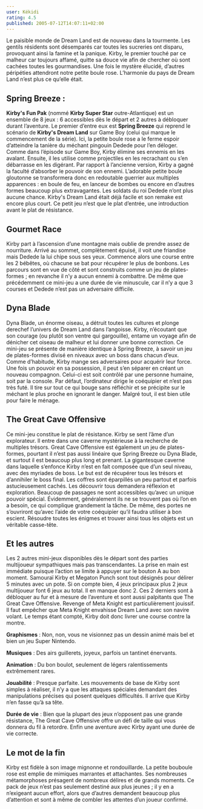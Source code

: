 ```yaml
---
user: Kékidi
rating: 4.5
published: 2005-07-12T14:07:11+02:00
---
```

Le paisible monde de Dream Land est de nouveau dans la tourmente. Les gentils résidents sont désemparés car toutes les sucreries ont disparu, provoquant ainsi la famine et la panique. Kirby, le premier touché par ce malheur car toujours affamé, quitte sa douce vie afin de chercher où sont cachées toutes les gourmandises. Une fois le mystère élucidé, d’autres péripéties attendront notre petite boule rose. L’harmonie du pays de Dream Land n’est plus ce qu’elle était.

## Spring Breeze :

**Kirby's Fun Pak** (nommé **Kirby Super Star** outre-Atlantique) est un ensemble de 8 jeux :
6 accessibles dès le départ et 2 autres à débloquer durant l’aventure.
Le premier d’entre eux est **Spring Breeze** qui reprend le scénario de **Kirby's Dream Land**
sur Game Boy (celui qui marque le commencement de la série). Ici, la petite boule rose a
le ferme espoir d’atteindre la tanière du méchant pingouin Dedede pour l’en déloger.
Comme dans l’épisode sur Game Boy, Kirby élimine ses ennemis en les avalant. Ensuite,
il les utilise comme projectiles en les recrachant ou s’en débarrasse en les digérant.
Par rapport à l’ancienne version, Kirby a gagné la faculté d’absorber le pouvoir de son ennemi.
L’adorable petite boule gloutonne se transformera donc en redoutable guerrier aux multiples
apparences : en boule de feu, en lanceur de bombes ou encore en d’autres formes beaucoup
plus extravagantes. Les soldats du roi Dedede n’ont plus aucune chance. Kirby's Dream Land
était déjà facile et son remake est encore plus court. Ce petit jeu n’est que le plat d’entrée,
une introduction avant le plat de résistance.

## Gourmet Race

Kirby part à l’ascension d’une montagne mais oublie de prendre assez de nourriture. Arrivé au sommet, complètement épuisé, il voit une friandise mais Dedede la lui chipe sous ses yeux. Commence alors une course entre les 2 bébêtes, où chacune se bat pour récupérer le plus de bonbons. Les parcours sont en vue de côté et sont construits comme un jeu de plates-formes ; en revanche il n’y a aucun ennemi à combattre. De même que précédemment ce mini-jeu a une durée de vie minuscule, car il n’y a que 3 courses et Dedede n’est pas un adversaire difficile.

## Dyna Blade

Dyna Blade, un énorme oiseau, a détruit toutes les cultures et plonge derechef l’univers de Dream Land dans l’angoisse. Kirby, n’écoutant que son courage (ou plutôt son ventre qui gargouille), entame un voyage afin de dénicher cet oiseau de malheur et lui donner une bonne correction. Ce mini-jeu se présente de manière identique à Spring Breeze, à savoir un jeu de plates-formes divisé en niveaux avec un boss dans chacun d’eux. Comme d’habitude, Kirby mange ses adversaires pour acquérir leur force. Une fois un pouvoir en sa possession, il peut s’en séparer en créant un nouveau compagnon. Celui-ci est soit contrôlé par une personne humaine, soit par la console. Par défaut, l’ordinateur dirige le coéquipier et n’est pas très futé. Il tire sur tout ce qui bouge sans réfléchir et se précipite sur le méchant le plus proche en ignorant le danger. Malgré tout, il est bien utile pour faire le ménage.

## The Great Cave Offensive

Ce mini-jeu constitue le plat de résistance. Kirby se sent l’âme d’un explorateur. Il entre dans une caverne mystérieuse à la recherche de multiples trésors. Great Cave Offensive est également un jeu de plates-formes, pourtant il n’est pas aussi linéaire que Spring Breeze ou Dyna Blade, et surtout il est beaucoup plus long et prenant. La gigantesque caverne dans laquelle s’enfonce Kirby n’est en fait composée que d’un seul niveau, avec des myriades de boss. Le but est de récupérer tous les trésors et d’annihiler le boss final. Les coffres sont éparpillés un peu partout et parfois astucieusement cachés. Les découvrir tous demandera réflexion et exploration. Beaucoup de passages ne sont accessibles qu’avec un unique pouvoir spécial. Évidemment, généralement ils ne se trouvent pas où l’on en a besoin, ce qui complique grandement la tâche. De même, des portes ne s’ouvriront qu’avec l’aide de votre coéquipier qu’il faudra utiliser à bon escient. Résoudre toutes les énigmes et trouver ainsi tous les objets est un véritable casse-tête.

## Et les autres

Les 2 autres mini-jeux disponibles dès le départ sont des parties multijoueur sympathiques mais pas transcendantes. La prise en main est immédiate puisque l’action se limite à appuyer sur le bouton A au bon moment. Samouraï Kirby et Megaton Punch sont tout désignés pour délirer 5 minutes avec un pote. Si on compte bien, 4 jeux principaux plus 2 jeux multijoueur font 6 jeux au total. Il en manque donc 2. Ces 2 derniers sont à débloquer au fur et à mesure de l’aventure et sont aussi palpitants que The Great Cave Offensive. Revenge of Meta Knight est particulièrement jouissif. Il faut empêcher que Meta Knight envahisse Dream Land avec son navire volant. Le temps étant compté, Kirby doit donc livrer une course contre la montre.

**Graphismes** : Non, non, vous ne visionnez pas un dessin animé mais bel et bien un jeu Super Nintendo.

**Musiques** : Des airs guillerets, joyeux, parfois un tantinet énervants.

**Animation** : Du bon boulot, seulement de légers ralentissements extrêmement rares.

**Jouabilité** : Presque parfaite. Les mouvements de base de Kirby sont simples à réaliser, il n’y a que les attaques spéciales demandant des manipulations précises qui posent quelques difficultés. Il arrive que Kirby n’en fasse qu’à sa tête.

**Durée de vie** : Bien que la plupart des jeux n’opposent pas une grande résistance, The Great Cave Offensive offre un défi de taille qui vous donnera du fil à retordre. Enfin une aventure avec Kirby ayant une durée de vie correcte.

## Le mot de la fin

Kirby est fidèle à son image mignonne et rondouillarde. La petite bouboule rose est emplie de mimiques marrantes et attachantes. Ses nombreuses métamorphoses présagent de nombreux délires et de grands moments. Ce pack de jeux n’est pas seulement destiné aux plus jeunes ; il y en a n’exigeant aucun effort, alors que d’autres demandent beaucoup plus d’attention et sont à même de combler les attentes d’un joueur confirmé.
